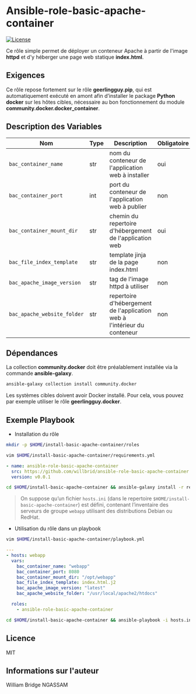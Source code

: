 # Ansible-role-basic-apache-container

[![License](https://img.shields.io/badge/license-MIT-blue.svg)](https://github.com/willbrid/ansible-role-basic-apache-container/blob/main/LICENSE)

Ce rôle simple permet de déployer un conteneur Apache à partir de l'image **httpd** et d'y héberger une page web statique **index.html**.

## Exigences

Ce rôle repose fortement sur le rôle **geerlingguy.pip**, qui est automatiquement exécuté en amont afin d’installer le package **Python docker** sur les hôtes cibles, nécessaire au bon fonctionnement du module **community.docker.docker_container**.

## Description des Variables

|Nom|Type|Description|Obligatoire|Valeur par défaut|
|---|----|-----------|-----------|-----------------|
`bac_container_name`|str|nom du conteneur de l'application web à installer|oui|`""`
`bac_container_port`|int|port du conteneur de l'application web à publier|non|`80`
`bac_container_mount_dir`|str|chemin du repertoire d'hébergement de l'application web|oui|`""`
`bac_file_index_template`|str|template jinja de la page index.html|non|`"index.html.j2"`
`bac_apache_image_version`|str|tag de l'image httpd à utiliser|non|`"latest"`
`bac_apache_website_folder`|str|repertoire d'hébergement de l'application web à l'intérieur du conteneur |non|`"/usr/local/apache2/htdocs"`

## Dépendances

La collection **community.docker** doit être préalablement installée via la commande **ansible-galaxy**.

```bash
ansible-galaxy collection install community.docker
```

Les systèmes cibles doivent avoir Docker installé. Pour cela, vous pouvez par exemple utiliser le rôle **geerlingguy.docker**.

## Exemple Playbook

- Installation du rôle

```bash
mkdir -p $HOME/install-basic-apache-container/roles
```

```bash
vim $HOME/install-basic-apache-container/requirements.yml
```

```yaml
- name: ansible-role-basic-apache-container
  src: https://github.com/willbrid/ansible-role-basic-apache-container.git
  version: v0.0.1
```

```bash
cd $HOME/install-basic-apache-container && ansible-galaxy install -r requirements.yml --roles-path roles
```

> On suppose qu’un fichier `hosts.ini` (dans le repertoire `$HOME/install-basic-apache-container`) est défini, contenant l’inventaire des serveurs de groupe `webapp` utilisant des distributions Debian ou RedHat.

- Utilisation du rôle dans un playbook

```bash
vim $HOME/install-basic-apache-container/playbook.yml
```

```yaml
---
- hosts: webapp
  vars:
    bac_container_name: "webapp"
    bac_container_port: 8080
    bac_container_mount_dir: "/opt/webapp"
    bac_file_index_template: index.html.j2
    bac_apache_image_version: "latest"
    bac_apache_website_folder: "/usr/local/apache2/htdocs"

  roles:
    - ansible-role-basic-apache-container
```

```bash
cd $HOME/install-basic-apache-container && ansible-playbook -i hosts.ini playbook.yml
```

## Licence

MIT

## Informations sur l'auteur

William Bridge NGASSAM
